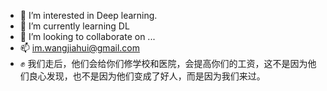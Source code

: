 - 👀 I’m interested in Deep learning.
- 🌱 I’m currently learning DL
- 💞️ I’m looking to collaborate on ...
- 📫 im.wangjiahui@gmail.com
- ✊ 我们走后，他们会给你们修学校和医院，会提高你们的工资，这不是因为他们良心发现，也不是因为他们变成了好人，而是因为我们来过。

<!---
JiaHui-W/JiaHui-W is a ✨ special ✨ repository because its `README.md` (this file) appears on your GitHub profile.
You can click the Preview link to take a look at your changes.
--->
